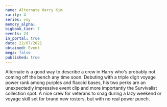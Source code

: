 ```yaml
---
name: Alternate Harry Kim
rarity: 4
series: voy
memory_alpha:
bigbook_tier: 7
events: 24
in_portal: true
date: 22/07/2021
obtained: Event
mega: false
published: true
---
```


Alternate is a good way to describe a crew in Harry who's probably not coming off the bench any time soon. Debuting with a triple digit voyage power rank among purples and flaccid bases, his two perks are an unexpectedly impressive event clip and more importantly the Survivalist collection spot. A nice crew for veterans to snag during a lazy weekend or voyage skill set for brand new rosters, but with no real power punch.
